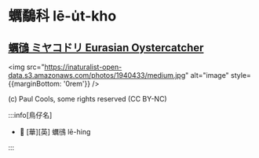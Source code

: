 # 蠣鷸科 lē-u̍t-kho

## [蠣鴴 ミヤコドリ Eurasian Oystercatcher](https://ebird.org/species/euroys1)

<img src="https://inaturalist-open-data.s3.amazonaws.com/photos/1940433/medium.jpg" alt="image" style={{marginBottom: '0rem'}} />

<p className="image-caption">
(c) Paul Cools, some rights reserved (CC BY-NC)
</p>

:::info[鳥仔名]

- 🎯 [華][英] 蠣鴴 lē-hing

:::
